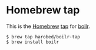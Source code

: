 # Homebrew tap

This is the [Homebrew][homebrew] [tap](https://docs.brew.sh/Taps.html) for
[boilr].

[homebrew]: https://brew.sh/
[tap]: https://docs.brew.sh/Taps.html
[boilr]: https://github.com/tmrts/boilr

```
$ brew tap harobed/boilr-tap
$ brew install boilr
```
